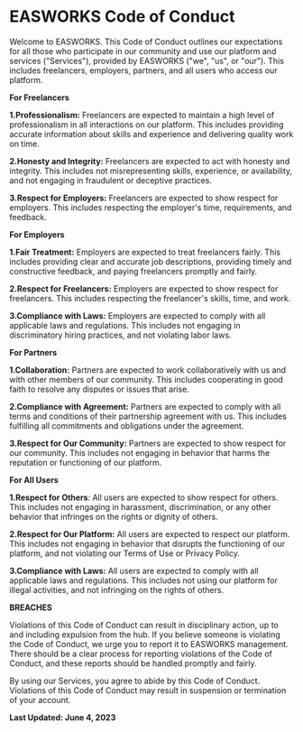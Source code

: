 # EASWORKS Code of Conduct

Welcome to EASWORKS. This Code of Conduct outlines our expectations for
all those who participate in our community and use our platform and
services (\"Services\"), provided by EASWORKS (\"we\", \"us\", or
\"our\"). This includes freelancers, employers, partners, and all users
who access our platform.

**For Freelancers**

**1.Professionalism:** Freelancers are expected to maintain a high level
of professionalism in all interactions on our platform. This includes
providing accurate information about skills and experience and
delivering quality work on time.

**2.Honesty and Integrity:** Freelancers are expected to act with
honesty and integrity. This includes not misrepresenting skills,
experience, or availability, and not engaging in fraudulent or deceptive
practices.

**3.Respect for Employers:** Freelancers are expected to show respect
for employers. This includes respecting the employer\'s time,
requirements, and feedback.

**For Employers**

**1.Fair Treatment:** Employers are expected to treat freelancers
fairly. This includes providing clear and accurate job descriptions,
providing timely and constructive feedback, and paying freelancers
promptly and fairly.

**2.Respect for Freelancers:** Employers are expected to show respect
for freelancers. This includes respecting the freelancer\'s skills,
time, and work.

**3.Compliance with Laws:** Employers are expected to comply with all
applicable laws and regulations. This includes not engaging in
discriminatory hiring practices, and not violating labor laws.

**For Partners**

**1.Collaboration:** Partners are expected to work collaboratively with
us and with other members of our community. This includes cooperating in
good faith to resolve any disputes or issues that arise.

**2.Compliance with Agreement:** Partners are expected to comply with
all terms and conditions of their partnership agreement with us. This
includes fulfilling all commitments and obligations under the agreement.

**3.Respect for Our Community:** Partners are expected to show respect
for our community. This includes not engaging in behavior that harms the
reputation or functioning of our platform.

**For All Users**

**1.Respect for Others**: All users are expected to show respect for
others. This includes not engaging in harassment, discrimination, or any
other behavior that infringes on the rights or dignity of others.

**2.Respect for Our Platform:** All users are expected to respect our
platform. This includes not engaging in behavior that disrupts the
functioning of our platform, and not violating our Terms of Use or
Privacy Policy.

**3.Compliance with Laws:** All users are expected to comply with all
applicable laws and regulations. This includes not using our platform
for illegal activities, and not infringing on the rights of others.

**BREACHES**

Violations of this Code of Conduct can result in disciplinary action, up
to and including expulsion from the hub. If you believe someone is
violating the Code of Conduct, we urge you to report it to EASWORKS
management. There should be a clear process for reporting violations of
the Code of Conduct, and these reports should be handled promptly and
fairly.

By using our Services, you agree to abide by this Code of Conduct.
Violations of this Code of Conduct may result in suspension or
termination of your account.

**Last Updated: June 4, 2023**

